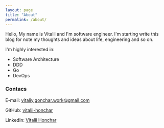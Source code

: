 ```yaml
---
layout: page
title: "About"
permalink: /about/
---
```


Hello,
My name is Vitalii and I'm software engineer. I'm starting write this blog for note my thoughts and ideas about life, engineering and so on. 

I'm highly interested in:

* Software Architecture
* DDD
* Go
* DevOps


### Contacs
E-mail: [vitaliy.gonchar.work@gmail.com](mailto:vitaliy.gonchar.work@gmail.com)

GitHub: [vitalii-honchar](https://github.com/vitalii-honchar)

LinkedIn: [Vitalii Honchar](https://www.linkedin.com/in/vitaliihonchar/)